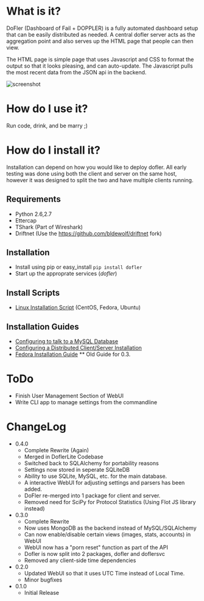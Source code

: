 # What is it?
DoFler (Dashboard of Fail + DOPPLER) is a fully automated dashboard
setup that can be easily distributed as needed.  A central dofler server
acts as the aggregation point and also serves up the HTML page that people 
can then view.

The HTML page is simple page that uses Javascript and CSS to format the
output so that it looks pleasing, and can auto-update.  The Javascript
pulls the most recent data from the JSON api in the backend.

![screenshot](https://raw.github.com/SteveMcGrath/DoFler/master/doc-data/screenshot1-0.4.0.152.png)

# How do I use it?
Run code, drink, and be marry ;)

# How do I install it?
Installation can depend on how you would like to deploy dofler.  All
early testing was done using both the client and server on the same
host, however it was designed to split the two and have multiple
clients running.

## Requirements

* Python 2.6,2.7
* Ettercap
* TShark (Part of Wireshark)
* Driftnet (Use the https://github.com/bldewolf/driftnet fork)

## Installation

* Install using pip or easy_install `pip install dofler`
* Start up the approprate services (_dofler_)

## Install Scripts

* [Linux Installation Script][is_linux] (CentOS, Fedora, Ubuntu)

[is_linux]: https://raw.github.com/SteveMcGrath/DoFler/master/scripts/install.sh

## Installation Guides

* [Configuring to talk to a MySQL Database][mysql_guide]
* [Configuring a Distributed Client/Server Installation][network_guide]
* [Fedora Installation Guide][fedora_guide] ** Old Guide for 0.3.

[network_guide]: https://github.com/SteveMcGrath/DoFler/blob/master/doc-data/network-guide.md
[mysql_guide]: https://github.com/SteveMcGrath/DoFler/blob/master/doc-data/mysql-guide.md
[fedora_guide]: https://github.com/SteveMcGrath/DoFler/blob/master/doc-data/fedora-install-guide.md

# ToDo

* Finish User Management Section of WebUI
* Write CLI app to manage settings from the commandline

# ChangeLog

* 0.4.0
    * Complete Rewrite (Again)
    * Merged in DoflerLite Codebase
    * Switched back to SQLAlchemy for portability reasons
    * Settings now stored in seperate SQLiteDB
    * Ability to use SQLite, MySQL, etc. for the main database.
    * A interactive WebUI for adjusting settings and parsers has been added.
    * DoFler re-merged into 1 package for client and server.
    * Removed need for SciPy for Protocol Statistics (Using Flot JS library instead)
* 0.3.0
	* Complete Rewrite
	* Now uses MongoDB as the backend instead of MySQL/SQLAlchemy
	* Can now enable/disable certain views (images, stats, accounts) in WebUI
	* WebUI now has a "porn reset" function as part of the API
	* Dofler is now split into 2 packages, dofler and doflersvc
	* Removed any client-side time dependencies
* 0.2.0
	* Updated WebUI so that it uses UTC Time instead of Local Time.
	* Minor bugfixes
* 0.1.0
	* Initial Release